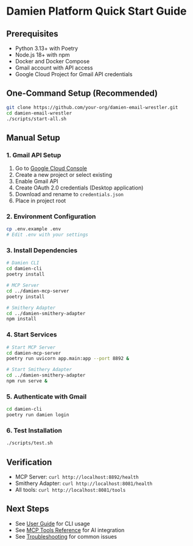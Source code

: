 # Damien Platform Quick Start Guide

## Prerequisites

- Python 3.13+ with Poetry
- Node.js 18+ with npm
- Docker and Docker Compose
- Gmail account with API access
- Google Cloud Project for Gmail API credentials

## One-Command Setup (Recommended)

```bash
git clone https://github.com/your-org/damien-email-wrestler.git
cd damien-email-wrestler
./scripts/start-all.sh
```

## Manual Setup

### 1. Gmail API Setup
1. Go to [Google Cloud Console](https://console.cloud.google.com/)
2. Create a new project or select existing
3. Enable Gmail API
4. Create OAuth 2.0 credentials (Desktop application)
5. Download and rename to `credentials.json`
6. Place in project root

### 2. Environment Configuration
```bash
cp .env.example .env
# Edit .env with your settings
```

### 3. Install Dependencies
```bash
# Damien CLI
cd damien-cli
poetry install

# MCP Server
cd ../damien-mcp-server
poetry install

# Smithery Adapter
cd ../damien-smithery-adapter
npm install
```

### 4. Start Services
```bash
# Start MCP Server
cd damien-mcp-server
poetry run uvicorn app.main:app --port 8892 &

# Start Smithery Adapter
cd ../damien-smithery-adapter
npm run serve &
```

### 5. Authenticate with Gmail
```bash
cd damien-cli
poetry run damien login
```

### 6. Test Installation
```bash
./scripts/test.sh
```

## Verification

- MCP Server: `curl http://localhost:8892/health`
- Smithery Adapter: `curl http://localhost:8081/health`
- All tools: `curl http://localhost:8081/tools`

## Next Steps

- See [User Guide](../damien-cli/docs/USER_GUIDE.md) for CLI usage
- See [MCP Tools Reference](api/MCP_TOOLS_REFERENCE.md) for AI integration
- See [Troubleshooting](TROUBLESHOOTING.md) for common issues
